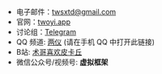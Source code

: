 - 电子邮件：[twsxtd@gmail.com](mailto:twsxtd@gmail.com)
- 官网：[twoyi.app](https://twoyi.app)
- 讨论组：[Telegram](https://t.me/twoyi)
- QQ 频道: [两仪](https://qun.qq.com/qqweb/qunpro/share?_wv=3&_wwv=128&inviteCode=139WMT&from=246610&biz=ka) (请在手机 QQ 中打开此链接)
- B站: [术哥喜欢皮卡丘](http://live.bilibili.com/9539715)
- 微信公众号/视频号: **虚拟框架**